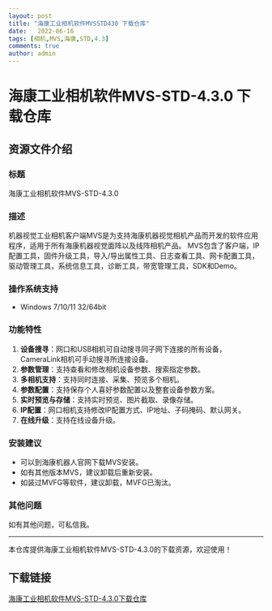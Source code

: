 ```yaml
---
layout: post
title: "海康工业相机软件MVSSTD430 下载仓库"
date:   2022-06-16
tags: [相机,MVS,海康,STD,4.3]
comments: true
author: admin
---
```

# 海康工业相机软件MVS-STD-4.3.0 下载仓库

## 资源文件介绍

### 标题
海康工业相机软件MVS-STD-4.3.0

### 描述
机器视觉工业相机客户端MVS是为支持海康机器视觉相机产品而开发的软件应用程序，适用于所有海康机器视觉面阵以及线阵相机产品。 MVS包含了客户端，IP配置工具，固件升级工具，导入/导出属性工具、日志查看工具、网卡配置工具，驱动管理工具，系统信息工具，诊断工具，带宽管理工具，SDK和Demo。

### 操作系统支持
- Windows 7/10/11 32/64bit

### 功能特性
1. **设备搜寻**：网口和USB相机可自动搜寻同子网下连接的所有设备，CameraLink相机可手动搜寻所连接设备。
2. **参数管理**：支持查看和修改相机设备参数、搜索指定参数。
3. **多相机支持**：支持同时连接、采集、预览多个相机。
4. **参数配置**：支持保存个人喜好参数配置以及整套设备参数方案。
5. **实时预览与存储**：支持实时预览、图片截取、录像存储。
6. **IP配置**：网口相机支持修改IP配置方式、IP地址、子码掩码、默认网关。
7. **在线升级**：支持在线设备升级。

### 安装建议
- 可以到海康机器人官网下载MVS安装。
- 如有其他版本MVS，建议卸载后重新安装。
- 如装过MVFG等软件，建议卸载，MVFG已淘汰。

### 其他问题
如有其他问题，可私信我。

---

本仓库提供海康工业相机软件MVS-STD-4.3.0的下载资源，欢迎使用！

## 下载链接

[海康工业相机软件MVS-STD-4.3.0下载仓库](https://pan.quark.cn/s/7c5eb2e85e6c)